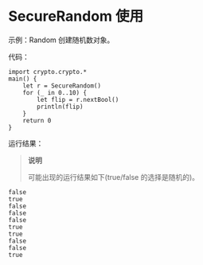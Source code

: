 # SecureRandom 使用

示例：Random 创建随机数对象。

代码：
<!-- run -->

```cangjie
import crypto.crypto.*
main() {
    let r = SecureRandom()
    for (_ in 0..10) {
        let flip = r.nextBool()
        println(flip)
    }
    return 0
}
```

运行结果：

> **说明**
>
> 可能出现的运行结果如下(true/false 的选择是随机的)。

```text
false
true
false
false
false
true
true
false
false
true
```
